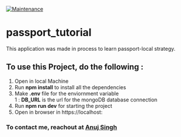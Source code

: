 [![Maintenance](https://img.shields.io/badge/Maintained%3F-no-red.svg)](https://bitbucket.org/lbesson/ansi-colors)

# passport_tutorial
This application was made in process to learn passport-local strategy.


## To use this Project, do the following :

1. Open in local Machine  
2. Run **npm install** to install all the dependencies  
3. Make **.env** file for the enviornment variable  
    1 : **DB_URL** is the url for the mongoDB database connection  
4. Run **npm run dev** for starting the project  
5. Open in browser in https://localhost:<port>  

### To contact me, reachout at [Anuj Singh](https://anujportfolio.herokuapp.com/)
